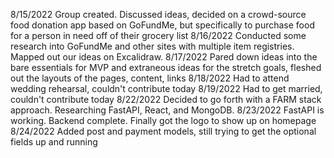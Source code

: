 8/15/2022
Group created. Discussed ideas, decided on a crowd-source food donation app based on GoFundMe, but specifically to purchase food for a person in need off of their grocery list
8/16/2022
Conducted some research into GoFundMe and other sites with multiple item registries. Mapped out our ideas on Excalidraw.
8/17/2022
Pared down ideas into the bare essentials for MVP and extraneous ideas for the stretch goals, fleshed out the layouts of the pages, content, links
8/18/2022
Had to attend wedding rehearsal, couldn't contribute today
8/19/2022
Had to get married, couldn't contribute today
8/22/2022
Decided to go forth with a FARM stack approach. Researching FastAPI, React, and MongoDB.
8/23/2022
FastAPI is working. Backend complete. Finally got the logo to show up on homepage
8/24/2022
Added post and payment models, still trying to get the optional fields up and running